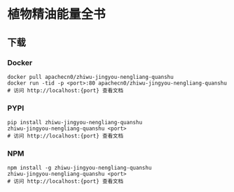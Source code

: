 # 植物精油能量全书

## 下载

### Docker

```
docker pull apachecn0/zhiwu-jingyou-nengliang-quanshu
docker run -tid -p <port>:80 apachecn0/zhiwu-jingyou-nengliang-quanshu
# 访问 http://localhost:{port} 查看文档
```

### PYPI

```
pip install zhiwu-jingyou-nengliang-quanshu
zhiwu-jingyou-nengliang-quanshu <port>
# 访问 http://localhost:{port} 查看文档
```

### NPM

```
npm install -g zhiwu-jingyou-nengliang-quanshu
zhiwu-jingyou-nengliang-quanshu <port>
# 访问 http://localhost:{port} 查看文档
```